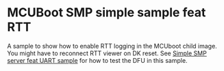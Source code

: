 # MCUBoot SMP simple sample feat RTT
A sample to show how to enable RTT logging in the MCUboot child image.
You might have to reconnect RTT viewer on DK reset.
See [Simple SMP server feat UART sample](../mcuboot_smp_uart) for how to test the DFU in this sample.

